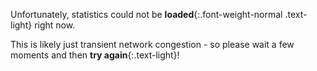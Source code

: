 Unfortunately, statistics could not be __loaded__{:.font-weight-normal .text-light} right now.

This is likely just transient network congestion - so please wait a few moments and then __try again__{:.text-light}!